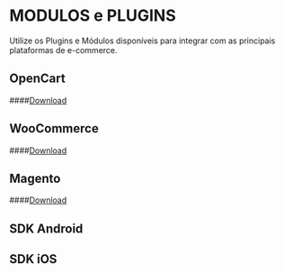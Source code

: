 MODULOS e PLUGINS
==================

Utilize os Plugins e Módulos disponíveis para integrar com as principais plataformas de e-commerce. 

OpenCart
--------

####[Download](https://github.com/MoedaDigital/OpenCart/archive/master.zip)


WooCommerce
-----------

####[Download](https://github.com/MoedaDigital/WooCommerce/archive/master.zip)

Magento
-------

####[Download](https://github.com/MoedaDigital/Magento/archive/master.zip)

SDK Android
-----------

SDK iOS
-------
